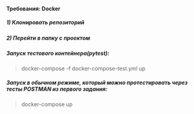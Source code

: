 #### Требования: Docker  
##### 1) Клонировать репозиторий  
##### 2) Перейти в папку с проектом  
##### Запуск тестового контейнера(pytest):  
> docker-compose -f docker-compose-test.yml up  
##### Запуск в обычном режиме, который можно протестировать через тесты POSTMAN из первого задания:  
> docker-compose up  
